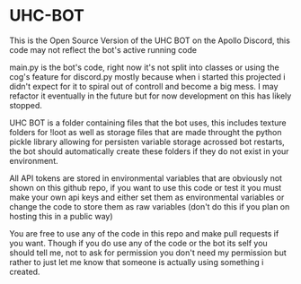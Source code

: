 # UHC-BOT
This is the Open Source Version of the UHC BOT on the Apollo Discord, this code may not reflect the bot's active running code

main.py is the bot's code, right now it's not split into classes or using the cog's feature for discord.py mostly because when i started this projected i didn't expect for
it to spiral out of controll and become a big mess. I may refactor it eventually in the future but for now development on this has likely stopped.

UHC BOT is a folder containing files that the bot uses, this includes texture folders for !loot as well as storage files that are made throught the python pickle library allowing for persisten
variable storage acrossed bot restarts, the bot should automatically create these folders if they do not exist in your environment.

All API tokens are stored in environmental variables that are obviously not shown on this github repo, if you want to use this code or test it you must make your own api keys and either set
them as environmental variables or change the code to store them as raw variables (don't do this if you plan on hosting this in a public way)

You are free to use any of the code in this repo and make pull requests if you want. Though if you do use any of the code or the bot its self you should tell me, not to ask for permission 
you don't need my permission but rather to just let me know that someone is actually using something i created.
